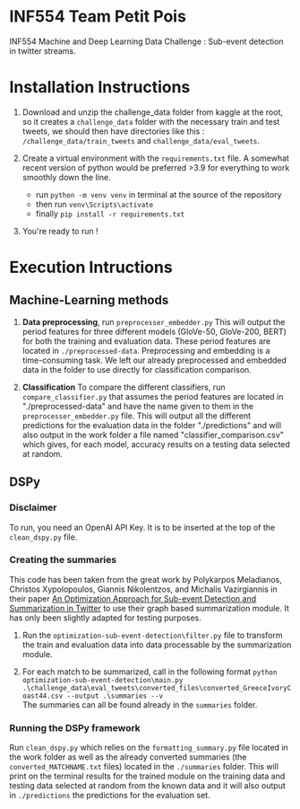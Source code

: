 # INF554 Team Petit Pois

INF554 Machine and Deep Learning Data Challenge : Sub-event detection in twitter streams. 

# Installation Instructions

1) Download and unzip the challenge_data folder from kaggle at the root, so it creates a `challenge_data` folder with the necessary train and test tweets, we should then have directories like this : `/challenge_data/train_tweets` and `challenge_data/eval_tweets`.


2) Create a virtual environment with the `requirements.txt` file. A somewhat recent version of python would be preferred >3.9 for everything to work smoothly down the line. 
    - run `python -m venv venv` in terminal at the source of the repository
    - then run `venv\Scripts\activate`
    - finally `pip install -r requirements.txt`

3) You're ready to run !

# Execution Intructions

## Machine-Learning methods

1) **Data preprocessing**, run `preprocesser_embedder.py`
This will output the period features for three different models (GloVe-50, GloVe-200, BERT) for both the training and evaluation data. These period features are located in `./preprocessed-data`. Preprocessing and embedding is a time-consuming task. We left our already preprocessed and embedded data in the folder to use directly for classification comparison.

2) **Classification** To compare the different classifiers, run `compare_classifier.py` that assumes the period features are located in "./preprocessed-data" and have the name given to them in the `preprocesser_embedder.py` file. This will output all the different predictions for the evaluation data in the folder "./predictions" and will also output in the work folder a file named "classifier_comparison.csv" which gives, for each model, accuracy results on a testing data selected at random.

## DSPy

### Disclaimer

To run, you need an OpenAI API Key. It is to be inserted at the top of the `clean_dspy.py` file. 

### Creating the summaries 

This code has been taken from the great work by Polykarpos Meladianos, Christos Xypolopoulos, Giannis Nikolentzos, and Michalis Vazirgiannis in their paper [An Optimization Approach for Sub-event
Detection and Summarization in Twitter](https://www.lix.polytechnique.fr/~nikolentzos/files/meladianos_ecir18) to use their graph based summarization module. It has only been slightly adapted for testing purposes. 

1) Run the `optimization-sub-event-detection\filter.py` file to transform the train and evaluation data into data processable by the summarization module. 

2) For each match to be summarized, call in the following format `python optimization-sub-event-detection\main.py .\challenge_data\eval_tweets\converted_files\converted_GreeceIvoryCoast44.csv --output .\summaries --v`  
The summaries can all be found already in the `summaries` folder. 

### Running the DSPy framework

Run `clean_dspy.py` which relies on the `formatting_summary.py` file located in the work folder as well as the already converted summaries (the `converted_MATCHNAME.txt` files) located in the `./summaries` folder. This will print on the terminal results for the trained module on the training data and testing data selected at random from the known data and it will also output in `./predictions` the predictions for the evaluation set.